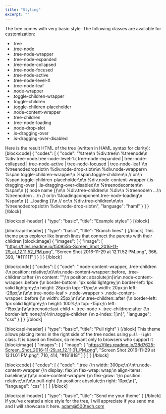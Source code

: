 ```yaml
---
title: "Styling"
excerpt: ""
---
```

The tree comes with very basic style.
The following classes are available for customization:

* .tree
* .tree-node
* .tree-node-wrapper
* .tree-node-expanded
* .tree-node-collapsed
* .tree-node-focused
* .tree-node-active
* .tree-node-level-X
* .tree-node-leaf
* .node-wrapper
* .toggle-children-wrapper
* .toggle-children
* .toggle-children-placeholder
* .node-content-wrapper
* .tree-children
* .tree-node-loading
* .node-drop-slot
* .is-dragging-over
* .is-dragging-over-disabled

Here is the result HTML of the tree (written in HAML syntax for clarity):
[block:code]
{
  "codes": [
    {
      "code": "%tree\n  %div.tree\n    %treenode\n      %div.tree-node.tree-node-level-1.( tree-node-expanded | tree-node-collapsed | tree-node-active | tree-node-focused | tree-node-leaf )\n        %treenodedropslot\n          %div.node-drop-slot\n\n        %div.node-wrapper\n          %span.toggle-children-wrapper\n            %span.toggle-children\n          // or:\n          %span.toggle-children-placeholder\n\n          %div.node-content-wrapper (.is-dragging-over | .is-dragging-over-disabled)\n            %treenodecontent\n              %span\n                {{ node name }}\n\n        %div.tree-children\n          %div\n            %treenode\n              ...\n            %treenode\n              ...\n          // or:\n          %loadingcomponent.tree-node-loading\n            %span\n              {{ ...loading }}\n        // or:\n        %div.tree-children\n\n\n      %treenodedropslot\n        %div.node-drop-slot\n",
      "language": "haml"
    }
  ]
}
[/block]

[block:api-header]
{
  "type": "basic",
  "title": "Example styles"
}
[/block]

[block:api-header]
{
  "type": "basic",
  "title": "Branch lines"
}
[/block]
This theme puts explorer like branch lines that connect the parents with their children
[block:image]
{
  "images": [
    {
      "image": [
        "https://files.readme.io/f50955b-Screen_Shot_2016-11-29_at_12.11.52_PM.png",
        "Screen Shot 2016-11-29 at 12.11.52 PM.png",
        366,
        390,
        "#111111"
      ]
    }
  ]
}
[/block]

[block:code]
{
  "codes": [
    {
      "code": ".node-content-wrapper, .tree-children {\n  position: relative;\n}\n\n.node-content-wrapper::before, .tree-children::after {\n  content: \"\";\n  position: absolute;\n}\n\n.node-content-wrapper::before {\n  border-bottom: 1px solid lightgrey;\n  border-left: 1px solid lightgrey;\n  height: 28px;\n  top: -17px;\n  width: 20px;\n  left: -28px;\n}\n\n.tree-node-leaf > .node-wrapper > .node-content-wrapper::before {\n  width: 25px;\n}\n\n.tree-children::after {\n  border-left: 1px solid lightgrey;\n  height: 100%;\n  top: -15px;\n  left: -15px;\n}\n\ntreenode:last-child > .tree-node > .tree-children::after {\n  border-left: none;\n}\n\n.toggle-children {\n  z-index: 1;\n}",
      "language": "css"
    }
  ]
}
[/block]

[block:api-header]
{
  "type": "basic",
  "title": "Pull right"
}
[/block]
This theme allows placing items in the right side of the tree nodes using `pull-right` class.
It is based on flexbox, so relevant only to browsers who support it
[block:image]
{
  "images": [
    {
      "image": [
        "https://files.readme.io/28d7625-Screen_Shot_2016-11-29_at_12.11.01_PM.png",
        "Screen Shot 2016-11-29 at 12.11.01 PM.png",
        710,
        414,
        "#181818"
      ]
    }
  ]
}
[/block]

[block:code]
{
  "codes": [
    {
      "code": ".tree {\n  width: 300px;\n}\n\n.node-content-wrapper {\n  display: flex;\n  flex-wrap: wrap;\n  align-items: baseline;\n}\n\n.node-content-wrapper {\n  flex-grow: 1;\n  position: relative;\n}\n\n.pull-right {\n  position: absolute;\n  right: 10px;\n}",
      "language": "css"
    }
  ]
}
[/block]

[block:api-header]
{
  "type": "basic",
  "title": "Send me your theme"
}
[/block]
If you've created a nice style for the tree, I will appreciate if you send me and I will showcase it here.
adam@500tech.com